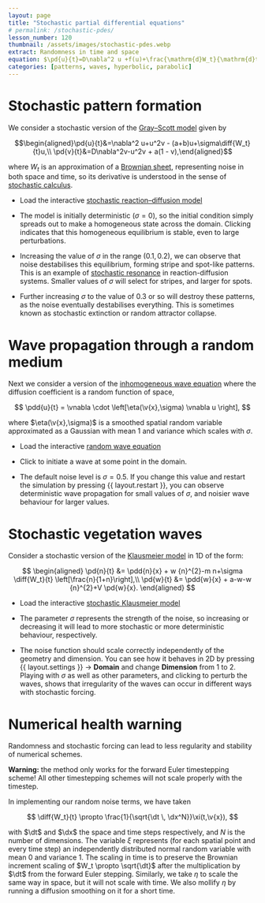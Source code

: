 ```yaml
---
layout: page
title: "Stochastic partial differential equations"
# permalink: /stochastic-pdes/
lesson_number: 120
thumbnail: /assets/images/stochastic-pdes.webp
extract: Randomness in time and space
equation: $\pd{u}{t}=D\nabla^2 u +f(u)+\frac{\mathrm{d}W_t}{\mathrm{d}t}$
categories: [patterns, waves, hyperbolic, parabolic]
---
```



# Stochastic pattern formation

We consider a stochastic version of the [Gray–Scott model](/nonlinear-physics/gray-scott) given by

$$\begin{aligned}\pd{u}{t}&=\nabla^2 u+u^2v - (a+b)u+\sigma\diff{W_t}{t}u,\\ \pd{v}{t}&=D\nabla^2v-u^2v + a(1 - v),\end{aligned}$$

where $W_t$ is an approximation of a [Brownian sheet](https://en.wikipedia.org/wiki/Brownian_sheet), representing noise in both space and time, so its derivative is understood in the sense of [stochastic calculus](https://en.wikipedia.org/wiki/Stochastic_calculus).

* Load the interactive [stochastic reaction–diffusion model](/sim/?preset=StochasticGrayScott)

* The model is initially deterministic ($\sigma=0$), so the initial condition simply spreads out to make a homogeneous state across the domain. Clicking indicates that this homogeneous equilibrium is stable, even to large perturbations.

* Increasing the value of $\sigma$ in the range $(0.1,0.2)$, we can observe that noise destabilises this equilibrium, forming stripe and spot-like patterns. This is an example of [stochastic resonance](https://en.wikipedia.org/wiki/Stochastic_resonance) in reaction-diffusion systems. Smaller values of $\sigma$ will select for stripes, and larger for spots.

* Further increasing $\sigma$ to the value of $0.3$ or so will destroy these patterns, as the noise eventually destabilises everything. This is sometimes known as stochastic extinction or random attractor collapse.


# Wave propagation through a random medium

Next we consider a version of the [inhomogeneous wave equation](/basic-pdes/inhomogeneous-wave-equation) where the diffusion coefficient is a random function of space,

$$
\pdd{u}{t} = \vnabla \cdot \left[\eta(\v{x},\sigma) \vnabla u \right],
$$

where $\eta(\v{x},\sigma)$ is a smoothed spatial random variable approximated as a Gaussian with mean $1$ and variance which scales with $\sigma$.

* Load the interactive [random wave equation](/sim/?preset=RandomWaveEquation)

* Click to initiate a wave at some point in the domain.

* The default noise level is $\sigma=0.5$. If you change this value and restart the simulation by pressing {{ layout.restart }}, you can observe deterministic wave propagation for small values of $\sigma$, and noisier wave behaviour for larger values.

# Stochastic vegetation waves

Consider a stochastic version of the [Klausmeier model](/mathematical-biology/vegetation-patterns) in 1D of the form:

$$
\begin{aligned}
    \pd{n}{t} &= \pdd{n}{x} + w {n}^{2}-m n+\sigma \diff{W_t}{t} \left[\frac{n}{1+n}\right],\\
      \pd{w}{t} &= \pdd{w}{x} + a-w-w {n}^{2}+V \pd{w}{x}.
    \end{aligned}
$$

* Load the interactive [stochastic Klausmeier model](/sim/?preset=StochasticKlausmeier)

* The parameter $\sigma$ represents the strength of the noise, so increasing or decreasing it will lead to more stochastic or more deterministic behaviour, respectively.

* The noise function should scale correctly independently of the geometry and dimension. You can see how it behaves in 2D by pressing <span class='click_sequence'>{{ layout.settings }} → **Domain**</span> and change **Dimension** from 1 to 2. Playing with $\sigma$ as well as other parameters, and clicking to perturb the waves, shows that irregularity of the waves can occur in different ways with stochastic forcing.

# Numerical health warning

Randomness and stochastic forcing can lead to less regularity and stability of numerical schemes.

**Warning:** the method only works for the forward Euler timestepping scheme! All other timestepping schemes will not scale properly with the timestep.

In implementing our random noise terms, we have taken

$$
\diff{W_t}{t} \propto \frac{1}{\sqrt{\dt \, \dx^N}}\xi(t,\v{x}),
$$

with $\dt$ and $\dx$ the space and time steps respectively, and $N$ is the number of dimensions. The variable $\xi$ represents (for each spatial point and every time step) an independently distributed normal random variable with mean $0$ and variance $1$. The scaling in time is to preserve the Brownian increment scaling of $W_t \propto \sqrt{\dt}$ after the multiplication by $\dt$ from the forward Euler stepping. Similarly, we take $\eta$ to scale the same way in space, but it will not scale with time. We also mollify $\eta$ by running a diffusion smoothing on it for a short time.
